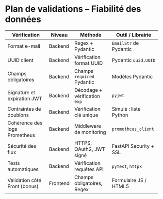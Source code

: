 # Plan de validations – Fiabilité des données

| Vérification                  | Niveau     | Méthode                     | Outil / Librairie         |
|-------------------------------|------------|-----------------------------|---------------------------|
| Format e-mail                 | Backend    | Regex + Pydantic            | `EmailStr` de Pydantic    |
| UUID client                   | Backend    | Vérification format UUID    | Pydantic `uuid.UUID`      |
| Champs obligatoires           | Backend    | Champs `required` Pydantic  | Modèles Pydantic          |
| Signature et expiration JWT   | Backend    | Décodage + vérification `exp` | `pyjwt`                   |
| Contraintes de doublons       | Backend    | Vérification clé unique     | Simulé : liste Python     |
| Cohérence des logs Prometheus | Backend    | Middleware de monitoring    | `prometheus_client`       |
| Sécurité des flux             | Backend    | HTTPS, OAuth2, JWT signé    | FastAPI Security + SSL    |
| Tests automatiques            | Backend    | Vérification requêtes API   | `pytest`, `httpx`         |
| Validation côté Front (bonus) | Frontend   | Champs obligatoires, Regex  | Formulaire JS / HTML5     |
